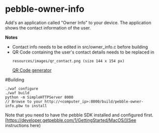 pebble-owner-info
=================

Add's an application called "Owner Info" to your device.
The application shows the contact information of the user.

**Notes** 
* Contact info needs to be edited in src/owner_info.c before building
* QR Code containing the user's contact details needs to be replaced in
	```
	resources/images/qr_contact.png (size 144 x 154 px)
	```
	[QR Code generator](http://qrcode.littleidiot.be)
	

#Building

```
./waf configure
./waf build
python -m SimpleHTTPServer 8000
// Browse to your http://<computer_ip>:8000/build/pebble-owner-info.pbw to install
```

Note that you need to have the pebble SDK installed and configured first. [https://developer.getpebble.com/1/GettingStarted/MacOS/](See instructions here)

